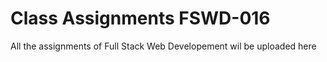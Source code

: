 # Class Assignments FSWD-016
 All the assignments of Full Stack Web Developement wil be uploaded here
